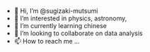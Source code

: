 - 👋 Hi, I’m @sugizaki-mutsumi
- 👀 I’m interested in physics, astronomy, 
- 🌱 I’m currently learning chinese
- 💞️ I’m looking to collaborate on data analysis
- 📫 How to reach me ...

<!---
sugizaki-mutsumi/sugizaki-mutsumi is a ✨ special ✨ repository because its `README.md` (this file) appears on your GitHub profile.
You can click the Preview link to take a look at your changes.
--->

